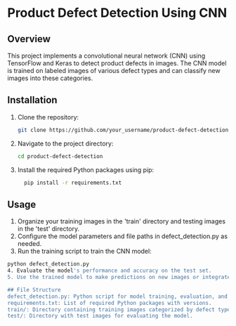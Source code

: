 # Product Defect Detection Using CNN

## Overview
This project implements a convolutional neural network (CNN) using TensorFlow and Keras to detect product defects in images. The CNN model is trained on labeled images of various defect types and can classify new images into these categories.

## Installation
1. Clone the repository:
   ```bash
   git clone https://github.com/your_username/product-defect-detection.git
2. Navigate to the project directory:
     ```bash
     cd product-defect-detection
3. Install the required Python packages using pip:
   ```bash
     pip install -r requirements.txt
## Usage

1. Organize your training images in the 'train' directory and testing images in the 'test' directory.
2. Configure the model parameters and file paths in defect_detection.py as needed.
3. Run the training script to train the CNN model:
```bash
python defect_detection.py
4. Evaluate the model's performance and accuracy on the test set.
5. Use the trained model to make predictions on new images or integrate it into a production system for defect detection.

## File Structure
defect_detection.py: Python script for model training, evaluation, and prediction.
requirements.txt: List of required Python packages with versions.
train/: Directory containing training images categorized by defect type.
test/: Directory with test images for evaluating the model.


   
